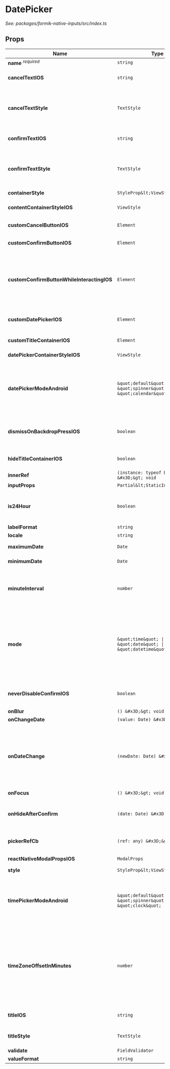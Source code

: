 # DatePicker

*See: packages/formik-native-inputs/src/index.ts*

## Props

| Name | Type | Description |
|------|------|-------------|
| <strong>name</strong> <sup><em>required</em></sup> | `string` |  |
| <strong>cancelTextIOS</strong> | `string` | The text on the cancel button on iOS&lt;br&gt;&lt;br&gt;Default is &#x27;Cancel&#x27; |
| <strong>cancelTextStyle</strong> | `TextStyle` | A custom style for cancelTextIOS (Default is &#x27;Cancel&#x27;)&lt;br&gt;&lt;br&gt;Doesn&#x27;t work with the customCancelButtonIOS |
| <strong>confirmTextIOS</strong> | `string` | The text on the confirm button on iOS&lt;br&gt;&lt;br&gt;Default is &#x27;Confirm&#x27; |
| <strong>confirmTextStyle</strong> | `TextStyle` | A custom style for the confirmTextIOS (Default is &#x27;Confirm&#x27;)&lt;br&gt;&lt;br&gt;Doesn&#x27;t work with the customConfirmButtonIOS |
| <strong>containerStyle</strong> | `StyleProp&lt;ViewStyle&gt;` |  |
| <strong>contentContainerStyleIOS</strong> | `ViewStyle` | The style of the ReactNativeModal container on iOS |
| <strong>customCancelButtonIOS</strong> | `Element` | A custom component for the cancel button on iOS |
| <strong>customConfirmButtonIOS</strong> | `Element` | A custom component for the confirm button on iOS |
| <strong>customConfirmButtonWhileInteractingIOS</strong> | `Element` | A custom component for the confirm button on iOS that will be shown while user interacting with the date picker&lt;br&gt;&lt;br&gt;Doesn&#x27;t work without customConfirmButtonIOS |
| <strong>customDatePickerIOS</strong> | `Element` | A custom component that will replace the default DatePicker on iOS |
| <strong>customTitleContainerIOS</strong> | `Element` | A custom component for the title container on iOS |
| <strong>datePickerContainerStyleIOS</strong> | `ViewStyle` | The style of the container on iOS |
| <strong>datePickerModeAndroid</strong> | `&quot;default&quot; \| &quot;spinner&quot; \| &quot;calendar&quot;` | Toggles the date mode on Android between spinner and calendar views&lt;br&gt;&lt;br&gt;Default is &#x27;default&#x27; which shows either spinner or calendar based on Android version |
| <strong>dismissOnBackdropPressIOS</strong> | `boolean` | Dismiss the date-picker/time-picker when pressing on the backdrop (on iOS)?&lt;br&gt;&lt;br&gt;Default is true |
| <strong>hideTitleContainerIOS</strong> | `boolean` | Hide the title container on iOS&lt;br&gt;&lt;br&gt;Default is false |
| <strong>innerRef</strong> | `(instance: typeof DatePicker) &#x3D;&gt; void` |  |
| <strong>inputProps</strong> | `Partial&lt;StaticInputProps&gt;` |  |
| <strong>is24Hour</strong> | `boolean` | Sets mode to 24 hour time&lt;br&gt;If false, the picker shows an AM/PM chooser on Android&lt;br&gt;&lt;br&gt;Default is true |
| <strong>labelFormat</strong> | `string` |  |
| <strong>locale</strong> | `string` | The date picker locale. |
| <strong>maximumDate</strong> | `Date` | Maximum date the picker can go forward to |
| <strong>minimumDate</strong> | `Date` | Minimum date the picker can go back to |
| <strong>minuteInterval</strong> | `number` | enum(1, 2, 3, 4, 5, 6, 10, 12, 15, 20, 30)&lt;br&gt;The interval at which minutes can be selected.&lt;br&gt;@extends from DatePickerIOSProperties |
| <strong>mode</strong> | `&quot;time&quot; \| &quot;date&quot; \| &quot;datetime&quot;` | The mode of the picker&lt;br&gt;&lt;br&gt;Available modes are:&lt;br&gt;date - Shows Datepicker&lt;br&gt;time - Shows Timepicker&lt;br&gt;datetime - Shows a combined Date and Time Picker&lt;br&gt;&lt;br&gt;Default is &#x27;date&#x27; |
| <strong>neverDisableConfirmIOS</strong> | `boolean` | Never disable the confirm button on iOS, even on fling (see #82)&lt;br&gt;&lt;br&gt;Default is false |
| <strong>onBlur</strong> | `() &#x3D;&gt; void` |  |
| <strong>onChangeDate</strong> | `(value: Date) &#x3D;&gt; void` |  |
| <strong>onDateChange</strong> | `(newDate: Date) &#x3D;&gt; void` | Date change handler.&lt;br&gt;This is called when the user changes the date or time in the UI.&lt;br&gt;The first and only argument is a Date object representing the new date and time.&lt;br&gt;@extends from DatePickerIOSProperties |
| <strong>onFocus</strong> | `() &#x3D;&gt; void` |  |
| <strong>onHideAfterConfirm</strong> | `(date: Date) &#x3D;&gt; void` | Called when the underlying modal finishes its&#x27; closing animation&lt;br&gt;after Confirm was pressed. |
| <strong>pickerRefCb</strong> | `(ref: any) &#x3D;&gt; void` | Ref function for the React Native DatePickerIOS or a customDatePickerIOS |
| <strong>reactNativeModalPropsIOS</strong> | `ModalProps` | Props for ReactNativeModal |
| <strong>style</strong> | `StyleProp&lt;ViewStyle&gt;` |  |
| <strong>timePickerModeAndroid</strong> | `&quot;default&quot; \| &quot;spinner&quot; \| &quot;clock&quot;` | Toggles the time mode on Android between spinner and clock views&lt;br&gt;&lt;br&gt;Default is &#x27;default&#x27; which shows either spinner or clock based on Android version |
| <strong>timeZoneOffsetInMinutes</strong> | `number` | Timezone offset in minutes.&lt;br&gt;By default, the date picker will use the device&#x27;s timezone. With this parameter, it is possible to force a certain timezone offset.&lt;br&gt;For instance, to show times in Pacific Standard Time, pass -7 * 60.&lt;br&gt;@extends from DatePickerIOSProperties |
| <strong>titleIOS</strong> | `string` | Title text for the Picker on iOS&lt;br&gt;&lt;br&gt;Default is &#x27;Pick a Date&#x27; |
| <strong>titleStyle</strong> | `TextStyle` | A custom style for the titleIOS (Default is &#x27;Pick a Date&#x27;) |
| <strong>validate</strong> | `FieldValidator` |  |
| <strong>valueFormat</strong> | `string` |  |
